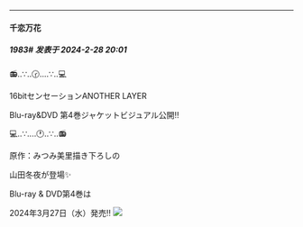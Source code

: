 ﻿
*****

####  千恋万花  
##### 1983#       发表于 2024-2-28 20:01

📻‥∵‥🕝‥‥∵‥💻

16bitセンセーションANOTHER LAYER

Blu-ray&amp;DVD 第4巻ジャケットビジュアル公開‼

💻‥∵‥‥🕐‥∵‥📻

原作：みつみ美里描き下ろしの

山田冬夜が登場✨

Blu-ray &amp; DVD第4巻は

2024年3月27日（水）発売‼
<img src="https://p.sda1.dev/15/c784b7a978bd5452d3f2f5d7d9fbed2b/GHa_fpCawAA-A9C-orig.jpg" referrerpolicy="no-referrer">

